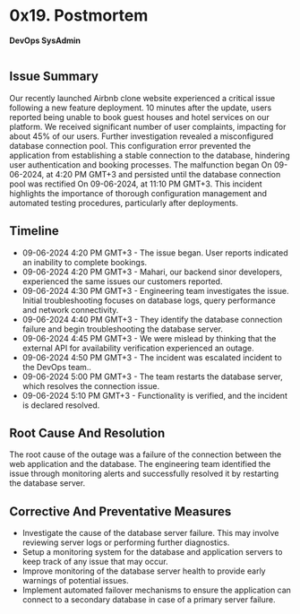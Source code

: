 # 0x19. Postmortem
**DevOps SysAdmin**

![]()

## Issue Summary

Our recently launched Airbnb clone website experienced a critical issue following a new feature deployment. 10 minutes after the update, users reported being unable to book guest houses and hotel services on our platform. We received significant number of  user complaints, impacting for about 45% of our users. Further investigation revealed a misconfigured database connection pool. This configuration error prevented the application from establishing a stable connection to the database, hindering user authentication and booking processes. The malfunction began On 09-06-2024, at 4:20 PM GMT+3 and persisted until the database connection pool was rectified On 09-06-2024, at 11:10 PM GMT+3. This incident highlights the importance of thorough configuration management and automated testing procedures, particularly after deployments.

## Timeline

+ 09-06-2024 4:20 PM GMT+3 - The issue began. User reports indicated an inability to complete bookings.
+ 09-06-2024 4:20 PM GMT+3 - Mahari, our backend sinor developers, experienced the same issues our customers reported.
+ 09-06-2024 4:30 PM GMT+3 - Engineering team investigates the issue. Initial troubleshooting focuses on database logs, query performance and network connectivity.
+ 09-06-2024 4:40 PM GMT+3 - They identify the database connection failure and begin troubleshooting the database server.
+ 09-06-2024 4:45 PM GMT+3 - We were mislead by thinking that the  external API for availability verification experienced an outage.
+ 09-06-2024 4:50 PM GMT+3 - The incident was escalated incident to the DevOps team..
+ 09-06-2024 5:00 PM GMT+3 - The team restarts the database server, which resolves the connection issue.
+ 09-06-2024 5:10 PM GMT+3 -  Functionality is verified, and the incident is declared resolved.

## Root Cause And Resolution

The root cause of the outage was a failure of the connection between the web application and the database. The engineering team identified the issue through monitoring alerts and successfully resolved it by restarting the database server.

## Corrective And Preventative Measures

+ Investigate the cause of the database server failure. This may involve reviewing server logs or performing further diagnostics.
+ Setup a monitoring system for the database and application servers to keep track of any issue that may occur.
+ Improve monitoring of the database server health to provide early warnings of potential issues.
+ Implement automated failover mechanisms to ensure the application can connect to a secondary database in case of a primary server failure.
